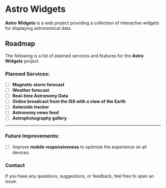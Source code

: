 # Astro Widgets

**Astro Widgets** is a web project providing a collection of interactive widgets for displaying astronomical data.

## Roadmap
The following is a list of planned services and features for the **Astro Widgets** project.

### Planned Services:
- [ ] **Magnetic storm forecast**
- [ ] **Weather forecast**
- [ ] **Real-time Astronomy Data**
- [ ] **Online broadcast from the ISS with a view of the Earth**
- [ ] **Asteroids tracker**  
- [ ] **Astronomy news feed**  
- [ ] **Astrophotography gallery**  

---

### Future Improvements:
- [ ] Improve **mobile responsiveness** to optimize the experience on all devices.

### Contact
If you have any questions, suggestions, or feedback, feel free to open an issue.